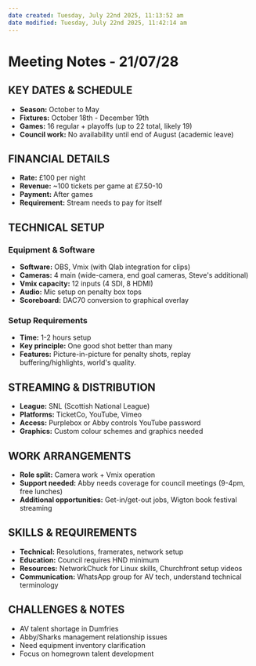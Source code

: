 ```yaml
---
date created: Tuesday, July 22nd 2025, 11:13:52 am
date modified: Tuesday, July 22nd 2025, 11:42:14 am
---
```


# Meeting Notes - 21/07/28

## **KEY DATES & SCHEDULE**
- **Season:** October to May
- **Fixtures:** October 18th - December 19th
- **Games:** 16 regular + playoffs (up to 22 total, likely 19)
- **Council work:** No availability until end of August (academic leave)

## **FINANCIAL DETAILS**
- **Rate:** £100 per night
- **Revenue:** ~100 tickets per game at £7.50-10
- **Payment:** After games
- **Requirement:** Stream needs to pay for itself

## **TECHNICAL SETUP**

### Equipment & Software
- **Software:** OBS, Vmix (with Qlab integration for clips)
- **Cameras:** 4 main (wide-camera, end goal cameras, Steve's additional)
- **Vmix capacity:** 12 inputs (4 SDI, 8 HDMI)
- **Audio:** Mic setup on penalty box tops
- **Scoreboard:** DAC70 conversion to graphical overlay

### Setup Requirements
- **Time:** 1-2 hours setup
- **Key principle:** One good shot better than many
- **Features:** Picture-in-picture for penalty shots, replay buffering/highlights, world's quality.

## **STREAMING & DISTRIBUTION**
- **League:** SNL (Scottish National League)
- **Platforms:** TicketCo, YouTube, Vimeo
- **Access:** Purplebox or Abby controls YouTube password
- **Graphics:** Custom colour schemes and graphics needed

## **WORK ARRANGEMENTS**
- **Role split:** Camera work + Vmix operation
- **Support needed:** Abby needs coverage for council meetings (9-4pm, free lunches)
- **Additional opportunities:** Get-in/get-out jobs, Wigton book festival streaming

## **SKILLS & REQUIREMENTS**
- **Technical:** Resolutions, framerates, network setup
- **Education:** Council requires HND minimum
- **Resources:** NetworkChuck for Linux skills, Churchfront setup videos
- **Communication:** WhatsApp group for AV tech, understand technical terminology

## **CHALLENGES & NOTES**
- AV talent shortage in Dumfries
- Abby/Sharks management relationship issues
- Need equipment inventory clarification
- Focus on homegrown talent development
